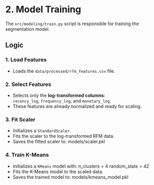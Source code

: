 # 2. Model Training

The `src/modeling/train.py` script is responsible for training the segmentation model.

## Logic

### 1. Load Features
- Loads the `data/processed/rfm_features.csv` file.

### 2. Select Features
- Selects only the **log-transformed columns**:  
  `recency_log`, `frequency_log`, and `monetary_log`.  
- These features are already normalized and ready for scaling.

### 3. Fit Scaler
- Initializes a `StandardScaler`.  
- Fits the scaler to the log-transformed RFM data.  
- Saves the fitted scaler to:
  models/scaler.pkl

### 4. Train K-Means
- Initializes a `KMeans` model with:
  n_clusters = 4
  random_state = 42
- Fits the K-Means model to the scaled data.  
- Saves the trained model to:
  models/kmeans_model.pkl

